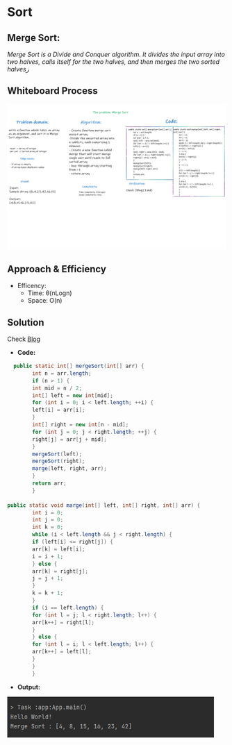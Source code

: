 # Sort 

## Merge Sort:
*Merge Sort is a Divide and Conquer algorithm. It divides the input array into two halves, calls itself for the two halves, and then merges the two sorted halvesز*

## Whiteboard Process
![InsertionSort](img/MergeSort.png)

## Approach & Efficiency
* Efficency:
    * Time: θ(nLogn)
    * Space:  O(n)


## Solution
Check [Blog](Blog27.md)

* **Code:**

```java
  public static int[] mergeSort(int[] arr) {
        int n = arr.length;
        if (n > 1) {
        int mid = n / 2;
        int[] left = new int[mid];
        for (int i = 0; i < left.length; ++i) {
        left[i] = arr[i];
        }
        int[] right = new int[n - mid];
        for (int j = 0; j < right.length; ++j) {
        right[j] = arr[j + mid];
        }
        mergeSort(left);
        mergeSort(right);
        marge(left, right, arr);
        }
        return arr;
        }

public static void marge(int[] left, int[] right, int[] arr) {
        int i = 0;
        int j = 0;
        int k = 0;
        while (i < left.length && j < right.length) {
        if (left[i] <= right[j]) {
        arr[k] = left[i];
        i = i + 1;
        } else {
        arr[k] = right[j];
        j = j + 1;
        }
        k = k + 1;
        }
        if (i == left.length) {
        for (int l = j; l < right.length; l++) {
        arr[k++] = right[l];
        }
        } else {
        for (int l = i; l < left.length; l++) {
        arr[k++] = left[l];
        }
        }
        }

```

* **Output:**

![Output26](img/MergeOutput.png)